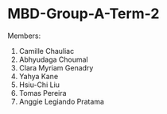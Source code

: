 # MBD-Group-A-Term-2

Members: 
1. Camille Chauliac
2. Abhyudaga Choumal
3. Clara Myriam Genadry
4. Yahya Kane
5. Hsiu-Chi Liu
6. Tomas Pereira
7. Anggie Legiando Pratama
